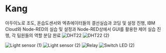 # Kang
아두이노로 조도, 온습도센서와 엑츄에이터들의 결선실습과 코딩 및 설정 진행,
IBM Cloud와 Node-RED의 실습 및 설정과 Node-RED상에서 GUI를 활용한 제어 실습 진행,
각 팀원들의 역할 분담 완료
![DHT22](https://user-images.githubusercontent.com/106138795/178645359-5d46c5b6-19d1-4fc7-9059-fba3b72de0d2.jpg)
![DHT22 (2)](https://user-images.githubusercontent.com/106138795/178645343-0d72b6ef-cd22-4a77-898f-8e6bbf0cf4d6.PNG)

![Light sensor (1)](https://user-images.githubusercontent.com/106138795/178645398-08b83655-f2d5-48db-a3b3-beabf223890f.jpg)
![Light sensor (2)](https://user-images.githubusercontent.com/106138795/178645402-778dae4f-fa4d-4856-b6c2-226e23970c46.jpg)
![Relay](https://user-images.githubusercontent.com/106138795/178645406-81e61cfe-cde5-4eba-bb0e-58ddbe83c89a.jpg)
![Switch LED (2)](https://user-images.githubusercontent.com/106138795/178645420-ade1bfa9-8423-4313-a735-deda989d957a.PNG)
